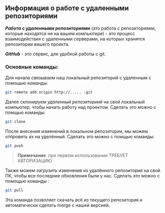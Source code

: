 ## Информация о работе с удаленными репозиториями

***Работа с удаленными репозиториями*** (это работа с репозиториями, которые находятся не на вашем компьютере) - это процесс взаимодействия с удаленными серверами, на которых хранятся репозитории вашего проекта.

***GitHub*** - это сервис, для удобной работы с git.

### Основные команды:

Для начала *связываем* наш локальный репозиторий с удаленным с помощью команды: 
```sh
git remote add origin http://..... .git
```

Далее *склонируем удаленный репозиториий* на свой локальный компьютер, чтобы начать работу над проектом. Сделать это можно с помщью команды:
```sh 
git clone 
```

После внесения изменений в локальном репозитории, мы можем *отправить* их на уделённый. Сделать это можно с помщью команды:

```sh 
git push
```
>**Примечание**: при первом использовании ТРЕБУЕТ АВТОРИЗАЦИЮ

Также можем *загрузить* изменения из удалённого репозитория на свой ПК, чтобы все последние обновления были у нас. Сделать это можно с помощью команды : 
```sh 
git pull
```
Эта команда позволяет скачать всё из текущего репозитория и автоматически сделать merge с нашей версией.
